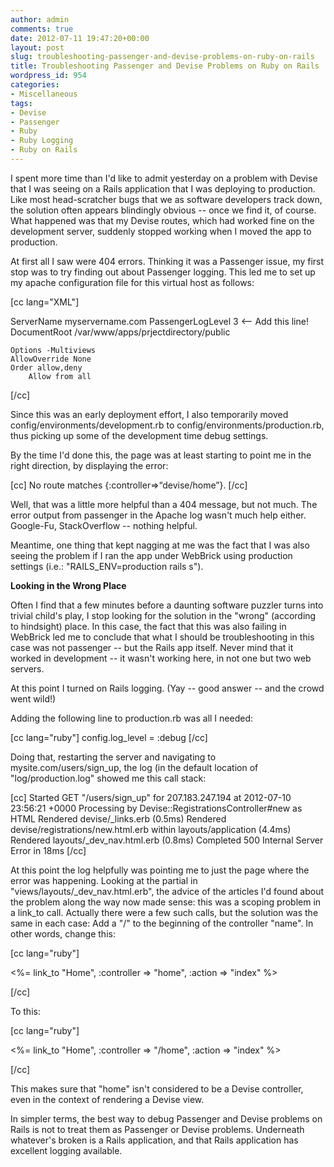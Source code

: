 ```yaml
---
author: admin
comments: true
date: 2012-07-11 19:47:20+00:00
layout: post
slug: troubleshooting-passenger-and-devise-problems-on-ruby-on-rails
title: Troubleshooting Passenger and Devise Problems on Ruby on Rails
wordpress_id: 954
categories:
- Miscellaneous
tags:
- Devise
- Passenger
- Ruby
- Ruby Logging
- Ruby on Rails
---
```


I spent more time than I'd like to admit yesterday on a problem with Devise that I was seeing on a Rails application that I was deploying to production.  Like most head-scratcher bugs that we as software developers track down, the solution often appears blindingly obvious -- once we find it, of course.  What happened was that my Devise routes, which had worked fine on the development server, suddenly stopped working when I moved the app to production.

At first all I saw were 404 errors.  Thinking it was a Passenger issue, my first stop was to try finding out about Passenger logging.  This led me to set up my apache configuration file for this virtual host as follows:

[cc lang="XML"]

  ServerName myservername.com
  PassengerLogLevel 3                             <-- Add this line!
  DocumentRoot /var/www/apps/prjectdirectory/public
  
	Options -Multiviews
	AllowOverride None
	Order allow,deny 
        Allow from all
  


[/cc]

Since this was an early deployment effort, I also temporarily moved config/environments/development.rb to config/environments/production.rb, thus picking up some of the development time debug settings.

By the time I'd done this, the page was at least starting to point me in the right direction, by displaying the error:

[cc]
No route matches {:controller=>“devise/home”}.
[/cc]

Well, that was a little more helpful than a 404 message, but not much.  The error output from passenger in the Apache log wasn't much help either.  Google-Fu, StackOverflow -- nothing helpful.

Meantime, one thing that kept nagging at me was the fact that I was also seeing the problem if I ran the app under WebBrick using production settings (i.e.:  "RAILS_ENV=production rails s").  

**Looking in the Wrong Place**

Often I find that a few minutes before a daunting software puzzler turns into trivial child's play, I stop looking for the solution in the "wrong" (according to hindsight) place.  In this case, the fact that this was also failing in WebBrick led me to conclude that what I should be troubleshooting in this case was not passenger -- but the Rails app itself.  Never mind that it worked in development -- it wasn't working here, in not one but two web servers.  

At this point I turned on Rails logging.  (Yay -- good answer -- and the crowd went wild!)

Adding the following line to production.rb was all I needed:

[cc lang="ruby"]
config.log_level = :debug
[/cc]

Doing that, restarting the server and navigating to mysite.com/users/sign_up, the log (in the default location of "log/production.log" showed me this call stack:

[cc]
Started GET "/users/sign_up" for 207.183.247.194 at 2012-07-10 23:56:21 +0000
Processing by Devise::RegistrationsController#new as HTML
  Rendered devise/_links.erb (0.5ms)
  Rendered devise/registrations/new.html.erb within layouts/application (4.4ms)
  Rendered layouts/_dev_nav.html.erb (0.8ms)
Completed 500 Internal Server Error in 18ms
[/cc]

At this point the log helpfully was pointing me to just the page where the error was happening.  Looking at the partial in "views/layouts/_dev_nav.html.erb", the advice of the articles I'd found about the problem along the way now made sense:  this was a scoping problem in a link_to call.  Actually there were a few such calls, but the solution was the same in each case:  Add a "/" to the beginning of the controller "name".  In other words, change this:

[cc lang="ruby"]


<%= link_to "Home", :controller => "home", :action => "index" %>


[/cc]

To this:

[cc lang="ruby"]


<%= link_to "Home", :controller => "/home", :action => "index" %>


[/cc]

This makes sure that "home" isn't considered to be a Devise controller, even in the context of rendering a Devise view.

In simpler terms, the best way to debug Passenger and Devise problems on Rails is not to treat them as Passenger or Devise problems.   Underneath whatever's broken is a Rails application, and that Rails application has excellent logging available.
